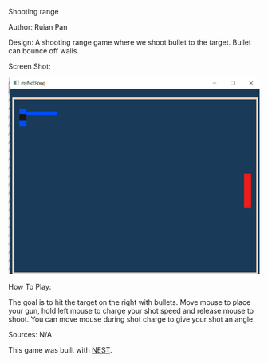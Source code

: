 Shooting range

Author: Ruian Pan

Design: A shooting range game where we shoot bullet to the target. Bullet can bounce off walls.

Screen Shot:

![Screen Shot](screenshot.png)

How To Play:

The goal is to hit the target on the right with bullets. Move mouse to place your gun, hold left mouse to charge your shot speed and release mouse to shoot.
You can move mouse during shot charge to give your shot an angle.

Sources: N/A

This game was built with [NEST](NEST.md).
